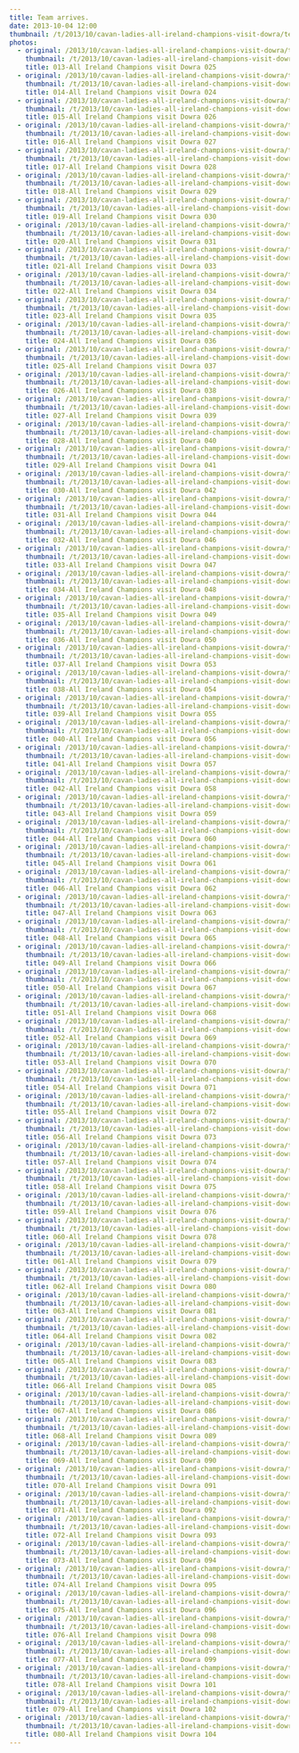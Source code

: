 ```yaml
---
title: Team arrives.
date: 2013-10-04 12:00
thumbnail: /t/2013/10/cavan-ladies-all-ireland-champions-visit-dowra/team-arrives/013-all-ireland-champions-visit-dowra-025.jpg
photos:
  - original: /2013/10/cavan-ladies-all-ireland-champions-visit-dowra/team-arrives/013-all-ireland-champions-visit-dowra-025.jpg
    thumbnail: /t/2013/10/cavan-ladies-all-ireland-champions-visit-dowra/team-arrives/013-all-ireland-champions-visit-dowra-025.jpg
    title: 013-All Ireland Champions visit Dowra 025
  - original: /2013/10/cavan-ladies-all-ireland-champions-visit-dowra/team-arrives/014-all-ireland-champions-visit-dowra-024.jpg
    thumbnail: /t/2013/10/cavan-ladies-all-ireland-champions-visit-dowra/team-arrives/014-all-ireland-champions-visit-dowra-024.jpg
    title: 014-All Ireland Champions visit Dowra 024
  - original: /2013/10/cavan-ladies-all-ireland-champions-visit-dowra/team-arrives/015-all-ireland-champions-visit-dowra-026.jpg
    thumbnail: /t/2013/10/cavan-ladies-all-ireland-champions-visit-dowra/team-arrives/015-all-ireland-champions-visit-dowra-026.jpg
    title: 015-All Ireland Champions visit Dowra 026
  - original: /2013/10/cavan-ladies-all-ireland-champions-visit-dowra/team-arrives/016-all-ireland-champions-visit-dowra-027.jpg
    thumbnail: /t/2013/10/cavan-ladies-all-ireland-champions-visit-dowra/team-arrives/016-all-ireland-champions-visit-dowra-027.jpg
    title: 016-All Ireland Champions visit Dowra 027
  - original: /2013/10/cavan-ladies-all-ireland-champions-visit-dowra/team-arrives/017-all-ireland-champions-visit-dowra-028.jpg
    thumbnail: /t/2013/10/cavan-ladies-all-ireland-champions-visit-dowra/team-arrives/017-all-ireland-champions-visit-dowra-028.jpg
    title: 017-All Ireland Champions visit Dowra 028
  - original: /2013/10/cavan-ladies-all-ireland-champions-visit-dowra/team-arrives/018-all-ireland-champions-visit-dowra-029.jpg
    thumbnail: /t/2013/10/cavan-ladies-all-ireland-champions-visit-dowra/team-arrives/018-all-ireland-champions-visit-dowra-029.jpg
    title: 018-All Ireland Champions visit Dowra 029
  - original: /2013/10/cavan-ladies-all-ireland-champions-visit-dowra/team-arrives/019-all-ireland-champions-visit-dowra-030.jpg
    thumbnail: /t/2013/10/cavan-ladies-all-ireland-champions-visit-dowra/team-arrives/019-all-ireland-champions-visit-dowra-030.jpg
    title: 019-All Ireland Champions visit Dowra 030
  - original: /2013/10/cavan-ladies-all-ireland-champions-visit-dowra/team-arrives/020-all-ireland-champions-visit-dowra-031.jpg
    thumbnail: /t/2013/10/cavan-ladies-all-ireland-champions-visit-dowra/team-arrives/020-all-ireland-champions-visit-dowra-031.jpg
    title: 020-All Ireland Champions visit Dowra 031
  - original: /2013/10/cavan-ladies-all-ireland-champions-visit-dowra/team-arrives/021-all-ireland-champions-visit-dowra-033.jpg
    thumbnail: /t/2013/10/cavan-ladies-all-ireland-champions-visit-dowra/team-arrives/021-all-ireland-champions-visit-dowra-033.jpg
    title: 021-All Ireland Champions visit Dowra 033
  - original: /2013/10/cavan-ladies-all-ireland-champions-visit-dowra/team-arrives/022-all-ireland-champions-visit-dowra-034.jpg
    thumbnail: /t/2013/10/cavan-ladies-all-ireland-champions-visit-dowra/team-arrives/022-all-ireland-champions-visit-dowra-034.jpg
    title: 022-All Ireland Champions visit Dowra 034
  - original: /2013/10/cavan-ladies-all-ireland-champions-visit-dowra/team-arrives/023-all-ireland-champions-visit-dowra-035.jpg
    thumbnail: /t/2013/10/cavan-ladies-all-ireland-champions-visit-dowra/team-arrives/023-all-ireland-champions-visit-dowra-035.jpg
    title: 023-All Ireland Champions visit Dowra 035
  - original: /2013/10/cavan-ladies-all-ireland-champions-visit-dowra/team-arrives/024-all-ireland-champions-visit-dowra-036.jpg
    thumbnail: /t/2013/10/cavan-ladies-all-ireland-champions-visit-dowra/team-arrives/024-all-ireland-champions-visit-dowra-036.jpg
    title: 024-All Ireland Champions visit Dowra 036
  - original: /2013/10/cavan-ladies-all-ireland-champions-visit-dowra/team-arrives/025-all-ireland-champions-visit-dowra-037.jpg
    thumbnail: /t/2013/10/cavan-ladies-all-ireland-champions-visit-dowra/team-arrives/025-all-ireland-champions-visit-dowra-037.jpg
    title: 025-All Ireland Champions visit Dowra 037
  - original: /2013/10/cavan-ladies-all-ireland-champions-visit-dowra/team-arrives/026-all-ireland-champions-visit-dowra-038.jpg
    thumbnail: /t/2013/10/cavan-ladies-all-ireland-champions-visit-dowra/team-arrives/026-all-ireland-champions-visit-dowra-038.jpg
    title: 026-All Ireland Champions visit Dowra 038
  - original: /2013/10/cavan-ladies-all-ireland-champions-visit-dowra/team-arrives/027-all-ireland-champions-visit-dowra-039.jpg
    thumbnail: /t/2013/10/cavan-ladies-all-ireland-champions-visit-dowra/team-arrives/027-all-ireland-champions-visit-dowra-039.jpg
    title: 027-All Ireland Champions visit Dowra 039
  - original: /2013/10/cavan-ladies-all-ireland-champions-visit-dowra/team-arrives/028-all-ireland-champions-visit-dowra-040.jpg
    thumbnail: /t/2013/10/cavan-ladies-all-ireland-champions-visit-dowra/team-arrives/028-all-ireland-champions-visit-dowra-040.jpg
    title: 028-All Ireland Champions visit Dowra 040
  - original: /2013/10/cavan-ladies-all-ireland-champions-visit-dowra/team-arrives/029-all-ireland-champions-visit-dowra-041.jpg
    thumbnail: /t/2013/10/cavan-ladies-all-ireland-champions-visit-dowra/team-arrives/029-all-ireland-champions-visit-dowra-041.jpg
    title: 029-All Ireland Champions visit Dowra 041
  - original: /2013/10/cavan-ladies-all-ireland-champions-visit-dowra/team-arrives/030-all-ireland-champions-visit-dowra-042.jpg
    thumbnail: /t/2013/10/cavan-ladies-all-ireland-champions-visit-dowra/team-arrives/030-all-ireland-champions-visit-dowra-042.jpg
    title: 030-All Ireland Champions visit Dowra 042
  - original: /2013/10/cavan-ladies-all-ireland-champions-visit-dowra/team-arrives/031-all-ireland-champions-visit-dowra-044.jpg
    thumbnail: /t/2013/10/cavan-ladies-all-ireland-champions-visit-dowra/team-arrives/031-all-ireland-champions-visit-dowra-044.jpg
    title: 031-All Ireland Champions visit Dowra 044
  - original: /2013/10/cavan-ladies-all-ireland-champions-visit-dowra/team-arrives/032-all-ireland-champions-visit-dowra-046.jpg
    thumbnail: /t/2013/10/cavan-ladies-all-ireland-champions-visit-dowra/team-arrives/032-all-ireland-champions-visit-dowra-046.jpg
    title: 032-All Ireland Champions visit Dowra 046
  - original: /2013/10/cavan-ladies-all-ireland-champions-visit-dowra/team-arrives/033-all-ireland-champions-visit-dowra-047.jpg
    thumbnail: /t/2013/10/cavan-ladies-all-ireland-champions-visit-dowra/team-arrives/033-all-ireland-champions-visit-dowra-047.jpg
    title: 033-All Ireland Champions visit Dowra 047
  - original: /2013/10/cavan-ladies-all-ireland-champions-visit-dowra/team-arrives/034-all-ireland-champions-visit-dowra-048.jpg
    thumbnail: /t/2013/10/cavan-ladies-all-ireland-champions-visit-dowra/team-arrives/034-all-ireland-champions-visit-dowra-048.jpg
    title: 034-All Ireland Champions visit Dowra 048
  - original: /2013/10/cavan-ladies-all-ireland-champions-visit-dowra/team-arrives/035-all-ireland-champions-visit-dowra-049.jpg
    thumbnail: /t/2013/10/cavan-ladies-all-ireland-champions-visit-dowra/team-arrives/035-all-ireland-champions-visit-dowra-049.jpg
    title: 035-All Ireland Champions visit Dowra 049
  - original: /2013/10/cavan-ladies-all-ireland-champions-visit-dowra/team-arrives/036-all-ireland-champions-visit-dowra-050.jpg
    thumbnail: /t/2013/10/cavan-ladies-all-ireland-champions-visit-dowra/team-arrives/036-all-ireland-champions-visit-dowra-050.jpg
    title: 036-All Ireland Champions visit Dowra 050
  - original: /2013/10/cavan-ladies-all-ireland-champions-visit-dowra/team-arrives/037-all-ireland-champions-visit-dowra-053.jpg
    thumbnail: /t/2013/10/cavan-ladies-all-ireland-champions-visit-dowra/team-arrives/037-all-ireland-champions-visit-dowra-053.jpg
    title: 037-All Ireland Champions visit Dowra 053
  - original: /2013/10/cavan-ladies-all-ireland-champions-visit-dowra/team-arrives/038-all-ireland-champions-visit-dowra-054.jpg
    thumbnail: /t/2013/10/cavan-ladies-all-ireland-champions-visit-dowra/team-arrives/038-all-ireland-champions-visit-dowra-054.jpg
    title: 038-All Ireland Champions visit Dowra 054
  - original: /2013/10/cavan-ladies-all-ireland-champions-visit-dowra/team-arrives/039-all-ireland-champions-visit-dowra-055.jpg
    thumbnail: /t/2013/10/cavan-ladies-all-ireland-champions-visit-dowra/team-arrives/039-all-ireland-champions-visit-dowra-055.jpg
    title: 039-All Ireland Champions visit Dowra 055
  - original: /2013/10/cavan-ladies-all-ireland-champions-visit-dowra/team-arrives/040-all-ireland-champions-visit-dowra-056.jpg
    thumbnail: /t/2013/10/cavan-ladies-all-ireland-champions-visit-dowra/team-arrives/040-all-ireland-champions-visit-dowra-056.jpg
    title: 040-All Ireland Champions visit Dowra 056
  - original: /2013/10/cavan-ladies-all-ireland-champions-visit-dowra/team-arrives/041-all-ireland-champions-visit-dowra-057.jpg
    thumbnail: /t/2013/10/cavan-ladies-all-ireland-champions-visit-dowra/team-arrives/041-all-ireland-champions-visit-dowra-057.jpg
    title: 041-All Ireland Champions visit Dowra 057
  - original: /2013/10/cavan-ladies-all-ireland-champions-visit-dowra/team-arrives/042-all-ireland-champions-visit-dowra-058.jpg
    thumbnail: /t/2013/10/cavan-ladies-all-ireland-champions-visit-dowra/team-arrives/042-all-ireland-champions-visit-dowra-058.jpg
    title: 042-All Ireland Champions visit Dowra 058
  - original: /2013/10/cavan-ladies-all-ireland-champions-visit-dowra/team-arrives/043-all-ireland-champions-visit-dowra-059.jpg
    thumbnail: /t/2013/10/cavan-ladies-all-ireland-champions-visit-dowra/team-arrives/043-all-ireland-champions-visit-dowra-059.jpg
    title: 043-All Ireland Champions visit Dowra 059
  - original: /2013/10/cavan-ladies-all-ireland-champions-visit-dowra/team-arrives/044-all-ireland-champions-visit-dowra-060.jpg
    thumbnail: /t/2013/10/cavan-ladies-all-ireland-champions-visit-dowra/team-arrives/044-all-ireland-champions-visit-dowra-060.jpg
    title: 044-All Ireland Champions visit Dowra 060
  - original: /2013/10/cavan-ladies-all-ireland-champions-visit-dowra/team-arrives/045-all-ireland-champions-visit-dowra-061.jpg
    thumbnail: /t/2013/10/cavan-ladies-all-ireland-champions-visit-dowra/team-arrives/045-all-ireland-champions-visit-dowra-061.jpg
    title: 045-All Ireland Champions visit Dowra 061
  - original: /2013/10/cavan-ladies-all-ireland-champions-visit-dowra/team-arrives/046-all-ireland-champions-visit-dowra-062.jpg
    thumbnail: /t/2013/10/cavan-ladies-all-ireland-champions-visit-dowra/team-arrives/046-all-ireland-champions-visit-dowra-062.jpg
    title: 046-All Ireland Champions visit Dowra 062
  - original: /2013/10/cavan-ladies-all-ireland-champions-visit-dowra/team-arrives/047-all-ireland-champions-visit-dowra-063.jpg
    thumbnail: /t/2013/10/cavan-ladies-all-ireland-champions-visit-dowra/team-arrives/047-all-ireland-champions-visit-dowra-063.jpg
    title: 047-All Ireland Champions visit Dowra 063
  - original: /2013/10/cavan-ladies-all-ireland-champions-visit-dowra/team-arrives/048-all-ireland-champions-visit-dowra-065.jpg
    thumbnail: /t/2013/10/cavan-ladies-all-ireland-champions-visit-dowra/team-arrives/048-all-ireland-champions-visit-dowra-065.jpg
    title: 048-All Ireland Champions visit Dowra 065
  - original: /2013/10/cavan-ladies-all-ireland-champions-visit-dowra/team-arrives/049-all-ireland-champions-visit-dowra-066.jpg
    thumbnail: /t/2013/10/cavan-ladies-all-ireland-champions-visit-dowra/team-arrives/049-all-ireland-champions-visit-dowra-066.jpg
    title: 049-All Ireland Champions visit Dowra 066
  - original: /2013/10/cavan-ladies-all-ireland-champions-visit-dowra/team-arrives/050-all-ireland-champions-visit-dowra-067.jpg
    thumbnail: /t/2013/10/cavan-ladies-all-ireland-champions-visit-dowra/team-arrives/050-all-ireland-champions-visit-dowra-067.jpg
    title: 050-All Ireland Champions visit Dowra 067
  - original: /2013/10/cavan-ladies-all-ireland-champions-visit-dowra/team-arrives/051-all-ireland-champions-visit-dowra-068.jpg
    thumbnail: /t/2013/10/cavan-ladies-all-ireland-champions-visit-dowra/team-arrives/051-all-ireland-champions-visit-dowra-068.jpg
    title: 051-All Ireland Champions visit Dowra 068
  - original: /2013/10/cavan-ladies-all-ireland-champions-visit-dowra/team-arrives/052-all-ireland-champions-visit-dowra-069.jpg
    thumbnail: /t/2013/10/cavan-ladies-all-ireland-champions-visit-dowra/team-arrives/052-all-ireland-champions-visit-dowra-069.jpg
    title: 052-All Ireland Champions visit Dowra 069
  - original: /2013/10/cavan-ladies-all-ireland-champions-visit-dowra/team-arrives/053-all-ireland-champions-visit-dowra-070.jpg
    thumbnail: /t/2013/10/cavan-ladies-all-ireland-champions-visit-dowra/team-arrives/053-all-ireland-champions-visit-dowra-070.jpg
    title: 053-All Ireland Champions visit Dowra 070
  - original: /2013/10/cavan-ladies-all-ireland-champions-visit-dowra/team-arrives/054-all-ireland-champions-visit-dowra-071.jpg
    thumbnail: /t/2013/10/cavan-ladies-all-ireland-champions-visit-dowra/team-arrives/054-all-ireland-champions-visit-dowra-071.jpg
    title: 054-All Ireland Champions visit Dowra 071
  - original: /2013/10/cavan-ladies-all-ireland-champions-visit-dowra/team-arrives/055-all-ireland-champions-visit-dowra-072.jpg
    thumbnail: /t/2013/10/cavan-ladies-all-ireland-champions-visit-dowra/team-arrives/055-all-ireland-champions-visit-dowra-072.jpg
    title: 055-All Ireland Champions visit Dowra 072
  - original: /2013/10/cavan-ladies-all-ireland-champions-visit-dowra/team-arrives/056-all-ireland-champions-visit-dowra-073.jpg
    thumbnail: /t/2013/10/cavan-ladies-all-ireland-champions-visit-dowra/team-arrives/056-all-ireland-champions-visit-dowra-073.jpg
    title: 056-All Ireland Champions visit Dowra 073
  - original: /2013/10/cavan-ladies-all-ireland-champions-visit-dowra/team-arrives/057-all-ireland-champions-visit-dowra-074.jpg
    thumbnail: /t/2013/10/cavan-ladies-all-ireland-champions-visit-dowra/team-arrives/057-all-ireland-champions-visit-dowra-074.jpg
    title: 057-All Ireland Champions visit Dowra 074
  - original: /2013/10/cavan-ladies-all-ireland-champions-visit-dowra/team-arrives/058-all-ireland-champions-visit-dowra-075.jpg
    thumbnail: /t/2013/10/cavan-ladies-all-ireland-champions-visit-dowra/team-arrives/058-all-ireland-champions-visit-dowra-075.jpg
    title: 058-All Ireland Champions visit Dowra 075
  - original: /2013/10/cavan-ladies-all-ireland-champions-visit-dowra/team-arrives/059-all-ireland-champions-visit-dowra-076.jpg
    thumbnail: /t/2013/10/cavan-ladies-all-ireland-champions-visit-dowra/team-arrives/059-all-ireland-champions-visit-dowra-076.jpg
    title: 059-All Ireland Champions visit Dowra 076
  - original: /2013/10/cavan-ladies-all-ireland-champions-visit-dowra/team-arrives/060-all-ireland-champions-visit-dowra-078.jpg
    thumbnail: /t/2013/10/cavan-ladies-all-ireland-champions-visit-dowra/team-arrives/060-all-ireland-champions-visit-dowra-078.jpg
    title: 060-All Ireland Champions visit Dowra 078
  - original: /2013/10/cavan-ladies-all-ireland-champions-visit-dowra/team-arrives/061-all-ireland-champions-visit-dowra-079.jpg
    thumbnail: /t/2013/10/cavan-ladies-all-ireland-champions-visit-dowra/team-arrives/061-all-ireland-champions-visit-dowra-079.jpg
    title: 061-All Ireland Champions visit Dowra 079
  - original: /2013/10/cavan-ladies-all-ireland-champions-visit-dowra/team-arrives/062-all-ireland-champions-visit-dowra-080.jpg
    thumbnail: /t/2013/10/cavan-ladies-all-ireland-champions-visit-dowra/team-arrives/062-all-ireland-champions-visit-dowra-080.jpg
    title: 062-All Ireland Champions visit Dowra 080
  - original: /2013/10/cavan-ladies-all-ireland-champions-visit-dowra/team-arrives/063-all-ireland-champions-visit-dowra-081.jpg
    thumbnail: /t/2013/10/cavan-ladies-all-ireland-champions-visit-dowra/team-arrives/063-all-ireland-champions-visit-dowra-081.jpg
    title: 063-All Ireland Champions visit Dowra 081
  - original: /2013/10/cavan-ladies-all-ireland-champions-visit-dowra/team-arrives/064-all-ireland-champions-visit-dowra-082.jpg
    thumbnail: /t/2013/10/cavan-ladies-all-ireland-champions-visit-dowra/team-arrives/064-all-ireland-champions-visit-dowra-082.jpg
    title: 064-All Ireland Champions visit Dowra 082
  - original: /2013/10/cavan-ladies-all-ireland-champions-visit-dowra/team-arrives/065-all-ireland-champions-visit-dowra-083.jpg
    thumbnail: /t/2013/10/cavan-ladies-all-ireland-champions-visit-dowra/team-arrives/065-all-ireland-champions-visit-dowra-083.jpg
    title: 065-All Ireland Champions visit Dowra 083
  - original: /2013/10/cavan-ladies-all-ireland-champions-visit-dowra/team-arrives/066-all-ireland-champions-visit-dowra-085.jpg
    thumbnail: /t/2013/10/cavan-ladies-all-ireland-champions-visit-dowra/team-arrives/066-all-ireland-champions-visit-dowra-085.jpg
    title: 066-All Ireland Champions visit Dowra 085
  - original: /2013/10/cavan-ladies-all-ireland-champions-visit-dowra/team-arrives/067-all-ireland-champions-visit-dowra-086.jpg
    thumbnail: /t/2013/10/cavan-ladies-all-ireland-champions-visit-dowra/team-arrives/067-all-ireland-champions-visit-dowra-086.jpg
    title: 067-All Ireland Champions visit Dowra 086
  - original: /2013/10/cavan-ladies-all-ireland-champions-visit-dowra/team-arrives/068-all-ireland-champions-visit-dowra-089.jpg
    thumbnail: /t/2013/10/cavan-ladies-all-ireland-champions-visit-dowra/team-arrives/068-all-ireland-champions-visit-dowra-089.jpg
    title: 068-All Ireland Champions visit Dowra 089
  - original: /2013/10/cavan-ladies-all-ireland-champions-visit-dowra/team-arrives/069-all-ireland-champions-visit-dowra-090.jpg
    thumbnail: /t/2013/10/cavan-ladies-all-ireland-champions-visit-dowra/team-arrives/069-all-ireland-champions-visit-dowra-090.jpg
    title: 069-All Ireland Champions visit Dowra 090
  - original: /2013/10/cavan-ladies-all-ireland-champions-visit-dowra/team-arrives/070-all-ireland-champions-visit-dowra-091.jpg
    thumbnail: /t/2013/10/cavan-ladies-all-ireland-champions-visit-dowra/team-arrives/070-all-ireland-champions-visit-dowra-091.jpg
    title: 070-All Ireland Champions visit Dowra 091
  - original: /2013/10/cavan-ladies-all-ireland-champions-visit-dowra/team-arrives/071-all-ireland-champions-visit-dowra-092.jpg
    thumbnail: /t/2013/10/cavan-ladies-all-ireland-champions-visit-dowra/team-arrives/071-all-ireland-champions-visit-dowra-092.jpg
    title: 071-All Ireland Champions visit Dowra 092
  - original: /2013/10/cavan-ladies-all-ireland-champions-visit-dowra/team-arrives/072-all-ireland-champions-visit-dowra-093.jpg
    thumbnail: /t/2013/10/cavan-ladies-all-ireland-champions-visit-dowra/team-arrives/072-all-ireland-champions-visit-dowra-093.jpg
    title: 072-All Ireland Champions visit Dowra 093
  - original: /2013/10/cavan-ladies-all-ireland-champions-visit-dowra/team-arrives/073-all-ireland-champions-visit-dowra-094.jpg
    thumbnail: /t/2013/10/cavan-ladies-all-ireland-champions-visit-dowra/team-arrives/073-all-ireland-champions-visit-dowra-094.jpg
    title: 073-All Ireland Champions visit Dowra 094
  - original: /2013/10/cavan-ladies-all-ireland-champions-visit-dowra/team-arrives/074-all-ireland-champions-visit-dowra-095.jpg
    thumbnail: /t/2013/10/cavan-ladies-all-ireland-champions-visit-dowra/team-arrives/074-all-ireland-champions-visit-dowra-095.jpg
    title: 074-All Ireland Champions visit Dowra 095
  - original: /2013/10/cavan-ladies-all-ireland-champions-visit-dowra/team-arrives/075-all-ireland-champions-visit-dowra-096.jpg
    thumbnail: /t/2013/10/cavan-ladies-all-ireland-champions-visit-dowra/team-arrives/075-all-ireland-champions-visit-dowra-096.jpg
    title: 075-All Ireland Champions visit Dowra 096
  - original: /2013/10/cavan-ladies-all-ireland-champions-visit-dowra/team-arrives/076-all-ireland-champions-visit-dowra-098.jpg
    thumbnail: /t/2013/10/cavan-ladies-all-ireland-champions-visit-dowra/team-arrives/076-all-ireland-champions-visit-dowra-098.jpg
    title: 076-All Ireland Champions visit Dowra 098
  - original: /2013/10/cavan-ladies-all-ireland-champions-visit-dowra/team-arrives/077-all-ireland-champions-visit-dowra-099.jpg
    thumbnail: /t/2013/10/cavan-ladies-all-ireland-champions-visit-dowra/team-arrives/077-all-ireland-champions-visit-dowra-099.jpg
    title: 077-All Ireland Champions visit Dowra 099
  - original: /2013/10/cavan-ladies-all-ireland-champions-visit-dowra/team-arrives/078-all-ireland-champions-visit-dowra-101.jpg
    thumbnail: /t/2013/10/cavan-ladies-all-ireland-champions-visit-dowra/team-arrives/078-all-ireland-champions-visit-dowra-101.jpg
    title: 078-All Ireland Champions visit Dowra 101
  - original: /2013/10/cavan-ladies-all-ireland-champions-visit-dowra/team-arrives/079-all-ireland-champions-visit-dowra-102.jpg
    thumbnail: /t/2013/10/cavan-ladies-all-ireland-champions-visit-dowra/team-arrives/079-all-ireland-champions-visit-dowra-102.jpg
    title: 079-All Ireland Champions visit Dowra 102
  - original: /2013/10/cavan-ladies-all-ireland-champions-visit-dowra/team-arrives/080-all-ireland-champions-visit-dowra-104.jpg
    thumbnail: /t/2013/10/cavan-ladies-all-ireland-champions-visit-dowra/team-arrives/080-all-ireland-champions-visit-dowra-104.jpg
    title: 080-All Ireland Champions visit Dowra 104
---
```

